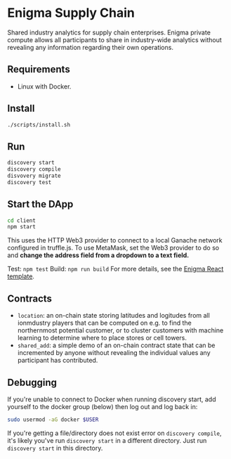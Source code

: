 # Enigma Supply Chain

Shared industry analytics for supply chain enterprises. Enigma private compute allows all participants to share in industry-wide analytics without revealing any information regarding their own operations.

## Requirements

- Linux with Docker.

## Install

```sh
./scripts/install.sh
```

## Run

```sh
discovery start
discovery compile
disvovery migrate
discovery test
```

## Start the DApp

```sh
cd client
npm start
```

This uses the HTTP Web3 provider to connect to a local Ganache network configured in truffle.js. To use MetaMask, set the Web3 provider to do so and **change the address field from a dropdown to a text field.**

Test: `npm test`
Build: `npm run build`
For more details, see the [Enigma React template](https://github.com/enigmampc/discovery-template-dapp).

## Contracts

- `location`: an on-chain state storing latitudes and logitudes from all ionmdustry players that can be computed on e.g. to find the northernmost potential customer, or to cluster customers with machine learning to determine where to place stores or cell towers.
- `shared_add`: a simple demo of an on-chain contract state that can be incremented by anyone without revealing the individual values any participant has contributed.

## Debugging

If you're unable to connect to Docker when running discovery start, add yourself to the docker group (below) then log out and log back in:

```sh
sudo usermod -aG docker $USER
```

If you're getting a file/directory does not exist error on `discovery compile`, it's likely you've run `discovery start` in a different directory. Just run `discovery start` in this directory.

